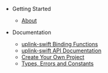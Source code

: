 * Getting Started
	* [About](/)
	
* Documentation
	* [uplink-swift Binding Functions](/library.md)
	* [uplink-swift API Documentation](/uplink-swift.md)
	* [Create Your Own Project](/tutorial_swift.md)
	* [Types, Errors and Constants](/types.md)